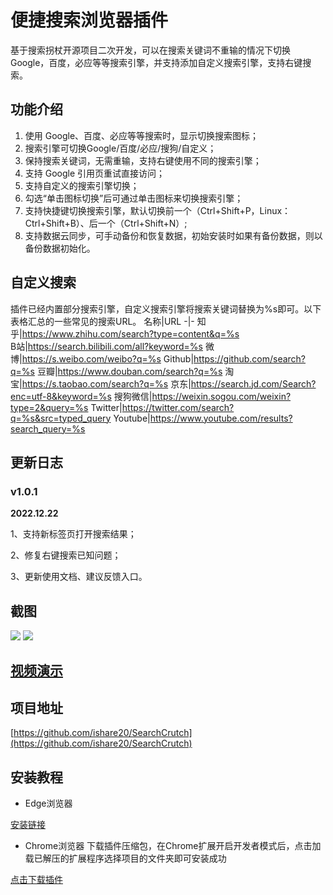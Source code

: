 # 便捷搜索浏览器插件
基于搜索拐杖开源项目二次开发，可以在搜索关键词不重输的情况下切换 Google，百度，必应等等搜索引擎，并支持添加自定义搜索引擎，支持右键搜索。

## 功能介绍
1. 使用 Google、百度、必应等等搜索时，显示切换搜索图标；
2. 搜索引擎可切换Google/百度/必应/搜狗/自定义；
3. 保持搜索关键词，无需重输，支持右键使用不同的搜索引擎；
4. 支持 Google 引用页重试直接访问；
5. 支持自定义的搜索引擎切换；
6. 勾选“单击图标切换”后可通过单击图标来切换搜索引擎；
7. 支持快捷键切换搜索引擎，默认切换前一个（Ctrl+Shift+P，Linux：Ctrl+Shift+B）、后一个（Ctrl+Shift+N）;
8. 支持数据云同步，可手动备份和恢复数据，初始安装时如果有备份数据，则以备份数据初始化。

## 自定义搜索
插件已经内置部分搜索引擎，自定义搜索引擎将搜索关键词替换为%s即可。以下表格汇总的一些常见的搜索URL。
名称|URL
-|-
知乎|https://www.zhihu.com/search?type=content&q=%s  
B站|https://search.bilibili.com/all?keyword=%s
微博|https://s.weibo.com/weibo?q=%s
Github|https://github.com/search?q=%s
豆瓣|https://www.douban.com/search?q=%s
淘宝|https://s.taobao.com/search?q=%s
京东|https://search.jd.com/Search?enc=utf-8&keyword=%s
搜狗微信|https://weixin.sogou.com/weixin?type=2&query=%s
Twitter|https://twitter.com/search?q=%s&src=typed_query
Youtube|https://www.youtube.com/results?search_query=%s

## 更新日志
### v1.0.1
**2022.12.22**

1、支持新标签页打开搜索结果；

2、修复右键搜索已知问题；

3、更新使用文档、建议反馈入口。

## 截图
![][2]
![][3]

## [视频演示](https://www.bilibili.com/video/BV1mf4y1L7ne)


## 项目地址
[https://github.com/ishare20/SearchCrutch](https://github.com/ishare20/SearchCrutch)

## 安装教程
- Edge浏览器

[安装链接][4]

- Chrome浏览器
  下载插件压缩包，在Chrome扩展开启开发者模式后，点击加载已解压的扩展程序选择项目的文件夹即可安装成功

[点击下载插件](https://caigua.lanzouo.com/idqO10j6v5yb)

  [1]: https://github.com/xhhjin/SearchCrutch
  [2]: https://ishare20.net/usr/uploads/2021/06/1758262184.png
  [3]: https://s31.aconvert.com/convert/p3r68-cdx67/mbwpb-349r2.gif
  [4]: https://microsoftedge.microsoft.com/addons/detail/%E4%BE%BF%E6%8D%B7%E6%90%9C%E7%B4%A2/mpobbihlicncajephnnbcdjmgfinplpf